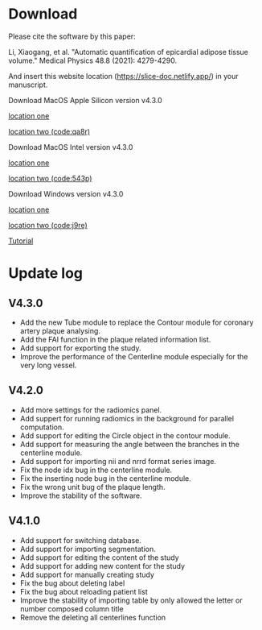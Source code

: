 # Download

Please cite the software by this paper:

Li, Xiaogang, et al. "Automatic quantification of epicardial adipose tissue volume." Medical Physics 48.8 (2021): 4279-4290.

And insert this website location (https://slice-doc.netlify.app/) in your manuscript.

Download MacOS Apple Silicon version v4.3.0 

<a href='https://github.com/MountainAndMorning/EATSeg/releases/download/v4.3.0/TIMESlicePro_4.3.0.dmg'>location one</a>

<a href='https://pan.baidu.com/s/1K7Z4WAMUqmLWB17RPbX7-A?pwd=qa8r'>location two (code:qa8r)</a>

Download MacOS Intel version v4.3.0 

<a href='https://github.com/MountainAndMorning/EATSeg/releases/download/v4.3.0/TIMESlicePro_4.3.0.Intel.dmg'>location one</a>

<a href='https://pan.baidu.com/s/1qLUku9hG6EunXnR-dt1vYQ?pwd=543p'>location two (code:543p)</a>

Download Windows version v4.3.0 

<a href='https://github.com/MountainAndMorning/EATSeg/releases/download/v4.3.0/TIMESlicePro_4.3.0.exe'>location one</a>

<a href='https://pan.baidu.com/s/1ciF8xiD7eH9aMNRXhMPnvg?pwd=j9re'>location two (code:j9re)</a>

<a href='https://b23.tv/9gyl6Q6'>Tutorial</a>

# Update log

## V4.3.0
- Add the new Tube module to replace the Contour module for coronary artery plaque analysing.
- Add the FAI function in the plaque related information list.
- Add support for exporting the study.
- Improve the performance of the Centerline module especially for the very long vessel.

## V4.2.0

- Add more settings for the radiomics panel.
- Add suppert for running radiomics in the background for parallel computation.
- Add support for editing the Circle object in the contour module.
- Add support for measuring the angle between the branches in the centerline module.
- Add support for importing nii and nrrd format series image.
- Fix the node idx bug in the centerline module.
- Fix the inserting node bug in the centerline module.
- Fix the wrong unit bug of the plaque length.
- Improve the stability of the software.

## V4.1.0

- Add support for switching database.
- Add support for importing segmentation.
- Add support for editing the content of the study
- Add support for adding new content for the study
- Add support for manually creating study
- Fix the bug about deleting label
- Fix the bug about reloading patient list
- Improve the stability of importing table by only allowed the letter or number composed column title
- Remove the deleting all centerlines function



